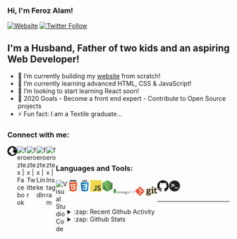 ### Hi, I'm Feroz Alam!

[![Website](https://img.shields.io/website?label=feroztex.com&style=for-the-badge&url=https%3A%2F%2Fferoztex.com)](https://feroztex.com)
[![Twitter Follow](https://img.shields.io/twitter/follow/feroztex?color=1DA1F2&logo=twitter&style=for-the-badge)](https://twitter.com/intent/follow?original_referer=https%3A%2F%2Fgithub.com%2Fferoztex&screen_name=feroztex)

## I'm a Husband, Father of two kids and an aspiring Web Developer!

- 🔭 I’m currently building my [website] from scratch!
- 🌱 I’m currently learning advanced HTML, CSS & JavaScript!
- 👯 I’m looking to start learning React soon!
- 🥅 2020 Goals - Become a front end expert - Contribute to Open Source projects
- ⚡ Fun fact: I am a Textile graduate...

### Connect with me:

[<img align="left" alt="feroztex.com" width="22px" src="https://raw.githubusercontent.com/iconic/open-iconic/master/svg/globe.svg" />][website]
[<img align="left" alt="feroztex | Facebook" width="22px" src="https://cdn.jsdelivr.net/npm/simple-icons@v3/icons/facebook.svg" />][facebook]
[<img align="left" alt="feroztex | Twitter" width="22px" src="https://cdn.jsdelivr.net/npm/simple-icons@v3/icons/twitter.svg" />][twitter]
[<img align="left" alt="feroztex | LinkedIn" width="22px" src="https://cdn.jsdelivr.net/npm/simple-icons@v3/icons/linkedin.svg" />][linkedin]
[<img align="left" alt="feroztex | Instagram" width="22px" src="https://cdn.jsdelivr.net/npm/simple-icons@v3/icons/instagram.svg" />][instagram]

<br/>

### Languages and Tools:

<img align="left" alt="Visual Studio Code" width="26px" src="https://cdn.jsdelivr.net/npm/simple-icons@v3/icons/visualstudiocode.svg" />
<img align="left" alt="HTML5" width="26px" src="https://raw.githubusercontent.com/github/explore/80688e429a7d4ef2fca1e82350fe8e3517d3494d/topics/html/html.png" />
<img align="left" alt="CSS3" width="26px" src="https://raw.githubusercontent.com/github/explore/80688e429a7d4ef2fca1e82350fe8e3517d3494d/topics/css/css.png" />
<img align="left" alt="JavaScript" width="26px" src="https://raw.githubusercontent.com/github/explore/80688e429a7d4ef2fca1e82350fe8e3517d3494d/topics/javascript/javascript.png" />
<img align="left" alt="Node.js" width="26px" src="https://raw.githubusercontent.com/github/explore/80688e429a7d4ef2fca1e82350fe8e3517d3494d/topics/nodejs/nodejs.png" />
<img align="left" alt="MongoDB" width="50px" src="https://raw.githubusercontent.com/github/explore/80688e429a7d4ef2fca1e82350fe8e3517d3494d/topics/mongodb/mongodb.png" />
<img align="left" alt="Git" width="50px" src="https://raw.githubusercontent.com/github/explore/80688e429a7d4ef2fca1e82350fe8e3517d3494d/topics/git/git.png" />
<img align="left" alt="GitHub" width="26px" src="https://raw.githubusercontent.com/github/explore/78df643247d429f6cc873026c0622819ad797942/topics/github/github.png" />
<img align="left" alt="Terminal" width="26px" src="https://raw.githubusercontent.com/github/explore/80688e429a7d4ef2fca1e82350fe8e3517d3494d/topics/terminal/terminal.png" />

<br />
<br />

---

<details>
  <summary>:zap: Recent Github Activity</summary>
  
<!--START_SECTION:activity-->
1. 🗣 Commented on [#249](https://github.com//abhisheknaiidu/awesome-github-profile-readme/issues/249) in [abhisheknaiidu/awesome-github-profile-readme](https://github.com//abhisheknaiidu/awesome-github-profile-readme)
2. 🗣 Commented on [#249](https://github.com//abhisheknaiidu/awesome-github-profile-readme/issues/249) in [abhisheknaiidu/awesome-github-profile-readme](https://github.com//abhisheknaiidu/awesome-github-profile-readme)
3. 💪 Opened PR [#249](https://github.com//abhisheknaiidu/awesome-github-profile-readme/pull/249) in [abhisheknaiidu/awesome-github-profile-readme](https://github.com//abhisheknaiidu/awesome-github-profile-readme)
4. ❗️ Closed issue [#9](https://github.com//jamesgeorge007/github-activity-readme/issues/9) in [jamesgeorge007/github-activity-readme](https://github.com//jamesgeorge007/github-activity-readme)
5. 🗣 Commented on [#9](https://github.com//jamesgeorge007/github-activity-readme/issues/9) in [jamesgeorge007/github-activity-readme](https://github.com//jamesgeorge007/github-activity-readme)
<!--END_SECTION:activity-->

</details>

<details>
  <summary>:zap: Github Stats</summary>

  <img align="left" alt="feroztex's Github Stats" src="https://github-readme-stats.vercel.app/api?username=feroztex&count_private=true&show_icons=true&hide_border=true" />

</details>

[website]: https://feroztex.com
[twitter]: https://twitter.com/Feroztex
[instagram]: https://instagram.com/feroztex83
[linkedin]: https://www.linkedin.com/in/feroztex/
[facebook]: https://www.facebook.com/feroztex
